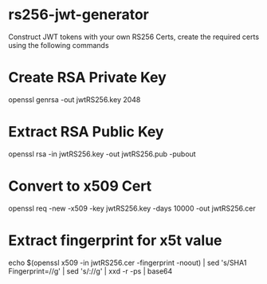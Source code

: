 # rs256-jwt-generator
Construct JWT tokens with your own RS256 Certs, create the required certs using the following commands

# Create RSA Private Key
openssl genrsa -out jwtRS256.key 2048

# Extract RSA Public Key
openssl rsa -in jwtRS256.key -out jwtRS256.pub -pubout

# Convert to x509 Cert
openssl req -new -x509 -key jwtRS256.key -days 10000 -out jwtRS256.cer

# Extract fingerprint for x5t value
echo $(openssl x509 -in jwtRS256.cer -fingerprint -noout) | sed 's/SHA1 Fingerprint=//g' | sed 's/://g' | xxd -r -ps | base64
